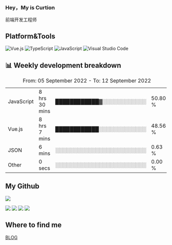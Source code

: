 ### Hey，My is Curtion
前端开发工程师
## Platform&Tools

![Vue.js](https://img.shields.io/badge/-Vue.js-4FC08D?style=flat-square&logo=Vue.js&logoColor=white)
![TypeScript](https://img.shields.io/badge/-TypeScript-007ACC?style=flat-square&logo=typescript&logoColor=white)
![JavaScript](https://img.shields.io/badge/-JavaScript-F7DF1E?style=flat-square&logo=javascript&logoColor=black)
![Visual Studio Code](https://img.shields.io/badge/-VSCode-007ACC?style=flat-square&logo=Visual-Studio-Code&logoColor=white)

## 📊 Weekly development breakdown

<!--START_SECTION:waka-->

<table><caption>From: 05 September 2022 - To: 12 September 2022</caption><tr><td>JavaScript</td><td>8 hrs 30 mins</td><td>████████████▓░░░░░░░░░░░░</td><td>50.80 %</td></tr><tr><td>Vue.js</td><td>8 hrs 7 mins</td><td>████████████░░░░░░░░░░░░░</td><td>48.56 %</td></tr><tr><td>JSON</td><td>6 mins</td><td>░░░░░░░░░░░░░░░░░░░░░░░░░</td><td>0.63 %</td></tr><tr><td>Other</td><td>0 secs</td><td>░░░░░░░░░░░░░░░░░░░░░░░░░</td><td>0.00 %</td></tr></table>

<!--END_SECTION:waka-->

## My Github

![](http://github-profile-summary-cards.vercel.app/api/cards/profile-details?username=curtion&theme=nord_bright)

![](http://github-profile-summary-cards.vercel.app/api/cards/stats?username=curtion&theme=nord_bright)
![](http://github-profile-summary-cards.vercel.app/api/cards/productive-time?username=curtion&theme=nord_bright&utcOffset=8)
![](http://github-profile-summary-cards.vercel.app/api/cards/repos-per-language?username=curtion&theme=nord_bright)
![](http://github-profile-summary-cards.vercel.app/api/cards/most-commit-language?username=curtion&theme=nord_bright)

## Where to find me

[BLOG](https://blog.3gxk.net)
